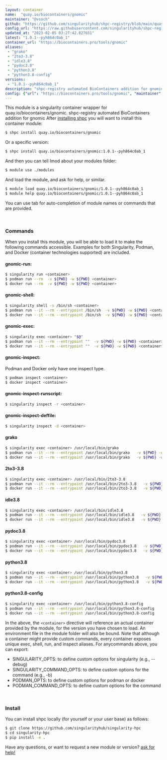```yaml
---
layout: container
name:  "quay.io/biocontainers/gnomic"
maintainer: "@vsoch"
github: "https://github.com/singularityhub/shpc-registry/blob/main/quay.io/biocontainers/gnomic/container.yaml"
config_url: "https://raw.githubusercontent.com/singularityhub/shpc-registry/main/quay.io/biocontainers/gnomic/container.yaml"
updated_at: "2023-02-05 03:27:42.827651"
latest: "1.0.1--pyh864c0ab_1"
container_url: "https://biocontainers.pro/tools/gnomic"
aliases:
 - "grako"
 - "2to3-3.8"
 - "idle3.8"
 - "pydoc3.8"
 - "python3.8"
 - "python3.8-config"
versions:
 - "1.0.1--pyh864c0ab_1"
description: "shpc-registry automated BioContainers addition for gnomic"
config: {"url": "https://biocontainers.pro/tools/gnomic", "maintainer": "@vsoch", "description": "shpc-registry automated BioContainers addition for gnomic", "latest": {"1.0.1--pyh864c0ab_1": "sha256:9c656d5c4c8f3611078ae40bc1a4acf8f7428959a3b701d6d289fbc415ef9408"}, "tags": {"1.0.1--pyh864c0ab_1": "sha256:9c656d5c4c8f3611078ae40bc1a4acf8f7428959a3b701d6d289fbc415ef9408"}, "docker": "quay.io/biocontainers/gnomic", "aliases": {"grako": "/usr/local/bin/grako", "2to3-3.8": "/usr/local/bin/2to3-3.8", "idle3.8": "/usr/local/bin/idle3.8", "pydoc3.8": "/usr/local/bin/pydoc3.8", "python3.8": "/usr/local/bin/python3.8", "python3.8-config": "/usr/local/bin/python3.8-config"}}
---
```


This module is a singularity container wrapper for quay.io/biocontainers/gnomic.
shpc-registry automated BioContainers addition for gnomic
After [installing shpc](#install) you will want to install this container module:


```bash
$ shpc install quay.io/biocontainers/gnomic
```

Or a specific version:

```bash
$ shpc install quay.io/biocontainers/gnomic:1.0.1--pyh864c0ab_1
```

And then you can tell lmod about your modules folder:

```bash
$ module use ./modules
```

And load the module, and ask for help, or similar.

```bash
$ module load quay.io/biocontainers/gnomic/1.0.1--pyh864c0ab_1
$ module help quay.io/biocontainers/gnomic/1.0.1--pyh864c0ab_1
```

You can use tab for auto-completion of module names or commands that are provided.

<br>

### Commands

When you install this module, you will be able to load it to make the following commands accessible.
Examples for both Singularity, Podman, and Docker (container technologies supported) are included.

#### gnomic-run:

```bash
$ singularity run <container>
$ podman run --rm  -v ${PWD} -w ${PWD} <container>
$ docker run --rm  -v ${PWD} -w ${PWD} <container>
```

#### gnomic-shell:

```bash
$ singularity shell -s /bin/sh <container>
$ podman run --it --rm --entrypoint /bin/sh  -v ${PWD} -w ${PWD} <container>
$ docker run --it --rm --entrypoint /bin/sh  -v ${PWD} -w ${PWD} <container>
```

#### gnomic-exec:

```bash
$ singularity exec <container> "$@"
$ podman run --it --rm --entrypoint ""  -v ${PWD} -w ${PWD} <container> "$@"
$ docker run --it --rm --entrypoint ""  -v ${PWD} -w ${PWD} <container> "$@"
```

#### gnomic-inspect:

Podman and Docker only have one inspect type.

```bash
$ podman inspect <container>
$ docker inspect <container>
```

#### gnomic-inspect-runscript:

```bash
$ singularity inspect -r <container>
```

#### gnomic-inspect-deffile:

```bash
$ singularity inspect -d <container>
```


#### grako

```bash
$ singularity exec <container> /usr/local/bin/grako
$ podman run --it --rm --entrypoint /usr/local/bin/grako   -v ${PWD} -w ${PWD} <container> -c " $@"
$ docker run --it --rm --entrypoint /usr/local/bin/grako   -v ${PWD} -w ${PWD} <container> -c " $@"
```


#### 2to3-3.8

```bash
$ singularity exec <container> /usr/local/bin/2to3-3.8
$ podman run --it --rm --entrypoint /usr/local/bin/2to3-3.8   -v ${PWD} -w ${PWD} <container> -c " $@"
$ docker run --it --rm --entrypoint /usr/local/bin/2to3-3.8   -v ${PWD} -w ${PWD} <container> -c " $@"
```


#### idle3.8

```bash
$ singularity exec <container> /usr/local/bin/idle3.8
$ podman run --it --rm --entrypoint /usr/local/bin/idle3.8   -v ${PWD} -w ${PWD} <container> -c " $@"
$ docker run --it --rm --entrypoint /usr/local/bin/idle3.8   -v ${PWD} -w ${PWD} <container> -c " $@"
```


#### pydoc3.8

```bash
$ singularity exec <container> /usr/local/bin/pydoc3.8
$ podman run --it --rm --entrypoint /usr/local/bin/pydoc3.8   -v ${PWD} -w ${PWD} <container> -c " $@"
$ docker run --it --rm --entrypoint /usr/local/bin/pydoc3.8   -v ${PWD} -w ${PWD} <container> -c " $@"
```


#### python3.8

```bash
$ singularity exec <container> /usr/local/bin/python3.8
$ podman run --it --rm --entrypoint /usr/local/bin/python3.8   -v ${PWD} -w ${PWD} <container> -c " $@"
$ docker run --it --rm --entrypoint /usr/local/bin/python3.8   -v ${PWD} -w ${PWD} <container> -c " $@"
```


#### python3.8-config

```bash
$ singularity exec <container> /usr/local/bin/python3.8-config
$ podman run --it --rm --entrypoint /usr/local/bin/python3.8-config   -v ${PWD} -w ${PWD} <container> -c " $@"
$ docker run --it --rm --entrypoint /usr/local/bin/python3.8-config   -v ${PWD} -w ${PWD} <container> -c " $@"
```



In the above, the `<container>` directive will reference an actual container provided
by the module, for the version you have chosen to load. An environment file in the
module folder will also be bound. Note that although a container
might provide custom commands, every container exposes unique exec, shell, run, and
inspect aliases. For anycommands above, you can export:

 - SINGULARITY_OPTS: to define custom options for singularity (e.g., --debug)
 - SINGULARITY_COMMAND_OPTS: to define custom options for the command (e.g., -b)
 - PODMAN_OPTS: to define custom options for podman or docker
 - PODMAN_COMMAND_OPTS: to define custom options for the command

<br>

### Install

You can install shpc locally (for yourself or your user base) as follows:

```bash
$ git clone https://github.com/singularityhub/singularity-hpc
$ cd singularity-hpc
$ pip install -e .
```

Have any questions, or want to request a new module or version? [ask for help!](https://github.com/singularityhub/singularity-hpc/issues)